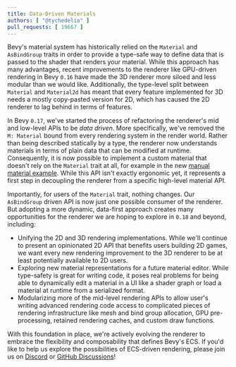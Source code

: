 ```yaml
---
title: Data-Driven Materials
authors: [ "@tychedelia" ]
pull_requests: [ 19667 ]
---
```


Bevy's material system has historically relied on the `Material` and `AsBindGroup` traits in order to provide a
type-safe way to define data that is passed to the shader that renders your material. While this approach has
many advantages, recent improvements to the renderer like GPU-driven rendering in Bevy `0.16` have made the 3D renderer
more siloed and less modular than we would like. Additionally, the type-level split between `Material` and `Material2d`
has meant that every feature implemented for 3D needs a mostly copy-pasted version for 2D, which has caused the 2D
renderer to lag behind in terms of features.

In Bevy `0.17`, we've started the process of refactoring the renderer's mid and low-level APIs to be *data driven*. More
specifically, we've removed the `M: Material` bound from every rendering system in the render world. Rather than being
described statically by a type, the renderer now understands materials in terms of plain data that can be modified at
runtime. Consequently, it is now possible to implement a custom material that doesn't rely on the `Material` trait at
all, for example in the
new [manual material example](https://github.com/bevyengine/bevy/blob/8b36cca28c4ea00425e1414fd88c8b82297e2b96/examples/3d/manual_material.rs).
While this API isn't exactly ergonomic yet, it represents a first step in decoupling the renderer from a specific
high-level material API.

Importantly, for users of the `Material` trait, nothing changes. Our `AsBindGroup` driven API is now just one possible
consumer of the renderer. But adopting a more dynamic, data-first approach creates many opportunities for the renderer
we are hoping to explore in `0.18` and beyond, including:

- Unifying the 2D and 3D rendering implementations. While we'll continue to present an opinionated 2D API that benefits
  users building 2D games, we want every new rendering improvement to the 3D renderer to be at least potentially
  available
  to 2D users.
- Exploring new material representations for a future material editor. While type-safety is great for writing code, it
  poses real problems for being able to dynamically edit a material in a UI like a shader graph or load a material at
  runtime from a serialized format.
- Modularizing more of the mid-level rendering APIs to allow user's writing advanced rendering code access to
  complicated pieces of rendering infrastructure like mesh and bind group allocation, GPU pre-processing, retained
  rendering caches, and custom draw functions.

With this foundation in place, we're actively evolving the renderer to embrace the flexibility and composability
that defines Bevy's ECS. If you'd like to help us explore the possibilities of ECS-driven rendering, please join us on
[Discord](https://discord.gg/bevy) or [GitHub Discussions](https://github.com/bevyengine/bevy/discussions)!
